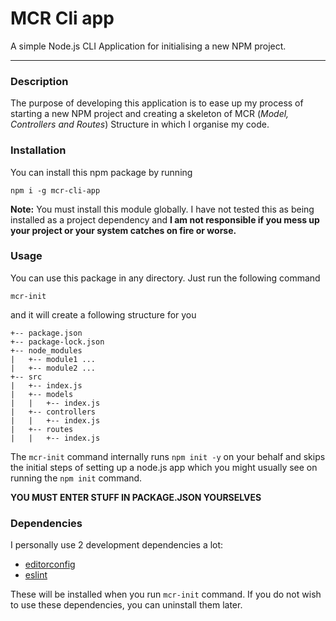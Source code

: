 MCR Cli app
======

A simple Node.js CLI Application for initialising a new NPM project.

---

### Description
The purpose of developing this application is to ease up my process of starting a new NPM project and creating a skeleton of MCR (_Model, Controllers and Routes_) Structure in which I organise my code.

### Installation
You can install this npm package by running
```
npm i -g mcr-cli-app
```
**Note:** You must install this module globally. I have not tested this as being installed as a project dependency and **I am not responsible if you mess up your project or your system catches on fire or worse.**

### Usage
You can use this package in any directory. Just run the following command
```
mcr-init
```
and it will create a following structure for you
```
+-- package.json
+-- package-lock.json
+-- node_modules
|   +-- module1 ...
|   +-- module2 ...
+-- src
|   +-- index.js
|   +-- models
|   |   +-- index.js
|   +-- controllers
|   |   +-- index.js
|   +-- routes
|   |   +-- index.js
```
The ```mcr-init``` command internally runs ```npm init -y``` on your behalf and skips the initial steps of setting up a node.js app which you might usually see on running the ```npm init``` command.

**YOU MUST ENTER STUFF IN PACKAGE.JSON YOURSELVES**

### Dependencies
I personally use 2 development dependencies a lot:
* [editorconfig](https://www.npmjs.com/package/editorconfig)
* [eslint](https://www.npmjs.com/package/eslint)

These will be installed when you run `mcr-init` command. If you do not wish to use these dependencies, you can uninstall them later. 
